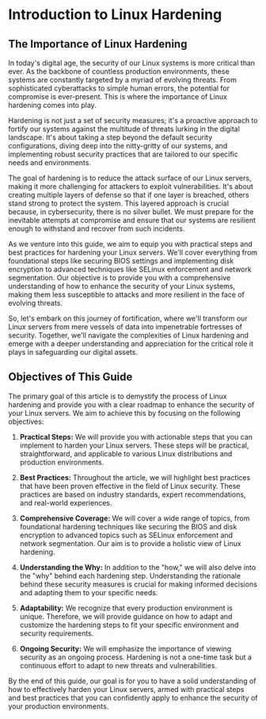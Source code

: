 # Introduction to Linux Hardening

## The Importance of Linux Hardening

In today's digital age, the security of our Linux systems is more critical than ever. As the backbone of countless production environments, these systems are constantly targeted by a myriad of evolving threats. From sophisticated cyberattacks to simple human errors, the potential for compromise is ever-present. This is where the importance of Linux hardening comes into play.

Hardening is not just a set of security measures; it's a proactive approach to fortify our systems against the multitude of threats lurking in the digital landscape. It's about taking a step beyond the default security configurations, diving deep into the nitty-gritty of our systems, and implementing robust security practices that are tailored to our specific needs and environments.

The goal of hardening is to reduce the attack surface of our Linux servers, making it more challenging for attackers to exploit vulnerabilities. It's about creating multiple layers of defense so that if one layer is breached, others stand strong to protect the system. This layered approach is crucial because, in cybersecurity, there is no silver bullet. We must prepare for the inevitable attempts at compromise and ensure that our systems are resilient enough to withstand and recover from such incidents.

As we venture into this guide, we aim to equip you with practical steps and best practices for hardening your Linux servers. We'll cover everything from foundational steps like securing BIOS settings and implementing disk encryption to advanced techniques like SELinux enforcement and network segmentation. Our objective is to provide you with a comprehensive understanding of how to enhance the security of your Linux systems, making them less susceptible to attacks and more resilient in the face of evolving threats.

So, let's embark on this journey of fortification, where we'll transform our Linux servers from mere vessels of data into impenetrable fortresses of security. Together, we'll navigate the complexities of Linux hardening and emerge with a deeper understanding and appreciation for the critical role it plays in safeguarding our digital assets.

## Objectives of This Guide

The primary goal of this article is to demystify the process of Linux hardening and provide you with a clear roadmap to enhance the security of your Linux servers. We aim to achieve this by focusing on the following objectives:

1. **Practical Steps:** We will provide you with actionable steps that you can implement to harden your Linux servers. These steps will be practical, straightforward, and applicable to various Linux distributions and production environments.

2. **Best Practices:** Throughout the article, we will highlight best practices that have been proven effective in the field of Linux security. These practices are based on industry standards, expert recommendations, and real-world experiences.

3. **Comprehensive Coverage:** We will cover a wide range of topics, from foundational hardening techniques like securing the BIOS and disk encryption to advanced topics such as SELinux enforcement and network segmentation. Our aim is to provide a holistic view of Linux hardening.

4. **Understanding the Why:** In addition to the "how," we will also delve into the "why" behind each hardening step. Understanding the rationale behind these security measures is crucial for making informed decisions and adapting them to your specific needs.

5. **Adaptability:** We recognize that every production environment is unique. Therefore, we will provide guidance on how to adapt and customize the hardening steps to fit your specific environment and security requirements.

6. **Ongoing Security:** We will emphasize the importance of viewing security as an ongoing process. Hardening is not a one-time task but a continuous effort to adapt to new threats and vulnerabilities.

By the end of this guide, our goal is for you to have a solid understanding of how to effectively harden your Linux servers, armed with practical steps and best practices that you can confidently apply to enhance the security of your production environments.
